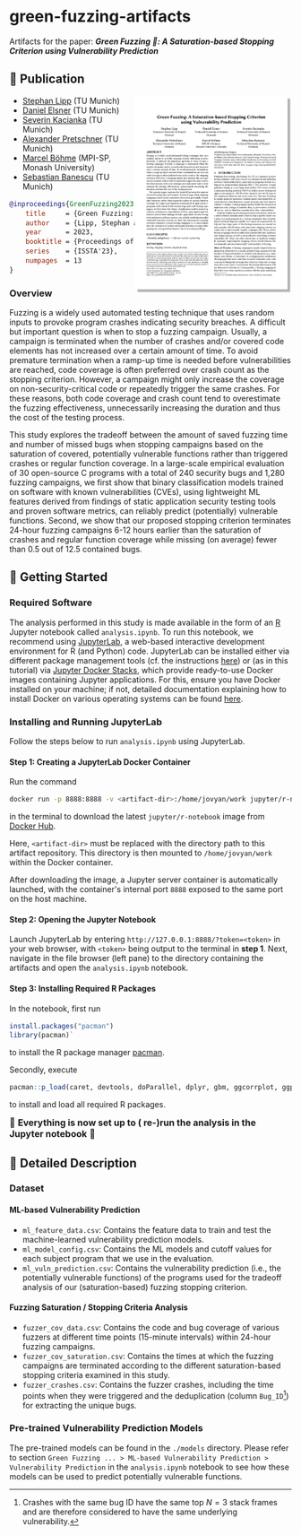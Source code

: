 # green-fuzzing-artifacts

Artifacts for the paper: ***Green Fuzzing :seedling:: A Saturation-based Stopping Criterion using Vulnerability Prediction***

## :seedling: Publication

<a href=""><img src="https://raw.githubusercontent.com/sphl/green-fuzzing-artifacts/main/paper_thumbnail.png" align="right" width="280"></a>

- [Stephan Lipp](https://www.cs.cit.tum.de/sse/lipp/) (TU Munich)
- [Daniel Elsner](https://www.cs.cit.tum.de/sse/elsner/) (TU Munich)
- [Severin Kacianka](https://www.cs.cit.tum.de/sse/kacianka/) (TU Munich)
- [Alexander Pretschner](https://www.cs.cit.tum.de/sse/pretschner/) (TU Munich)
- [Marcel Böhme](https://mboehme.github.io/) (MPI-SP, Monash University)
- [Sebastian Banescu](https://github.com/banescusebi) (TU Munich)

```bibtex
@inproceedings{GreenFuzzing2023,
    title     = {Green Fuzzing: A Saturation-based Stopping Criterion using Vulnerability Prediction},
    author    = {Lipp, Stephan and Elsner, Daniel and Kacianka, Severin and Pretschner, Alexander and B{\"o}hme, Marcel and Banescu, Sebastian},
    year      = 2023,
    booktitle = {Proceedings of the ACM SIGSOFT International Symposium on Software Testing and Analysis},
    series    = {ISSTA'23},
    numpages  = 13
}
```

### Overview

Fuzzing is a widely used automated testing technique that uses random inputs to provoke program crashes indicating security breaches. A difficult but important question is when to stop a fuzzing campaign. Usually, a campaign is terminated when the number of crashes and/or covered code elements has not increased over a certain amount of time. To avoid premature termination when a ramp-up time is needed before vulnerabilities are reached, code coverage is often preferred over crash count as the stopping criterion. However, a campaign might only increase the coverage on non-security-critical code or repeatedly trigger the same crashes. For these reasons, both code coverage and crash count tend to overestimate the fuzzing effectiveness, unnecessarily increasing the duration and thus the cost of the testing process.

This study explores the tradeoff between the amount of saved fuzzing time and number of missed bugs when stopping campaigns based on the saturation of covered, potentially vulnerable functions rather than triggered crashes or regular function coverage. In a large-scale empirical evaluation of 30 open-source C programs with a total of 240 security bugs and 1,280 fuzzing campaigns, we first show that binary classification models trained on software with known vulnerabilities (CVEs), using lightweight ML features derived from findings of static application security testing tools and proven software metrics, can reliably predict (potentially) vulnerable functions. Second, we show that our proposed stopping criterion terminates 24-hour fuzzing campaigns 6-12 hours earlier than the saturation of crashes and regular function coverage while missing (on average) fewer than 0.5 out of 12.5 contained bugs.

## :seedling: Getting Started

### Required Software

The analysis performed in this study is made available in the form of an [R](https://www.r-project.org/about.html) Jupyter notebook called `analysis.ipynb`. To run this notebook, we recommend using [JupyterLab](https://jupyterlab.readthedocs.io/en/stable/getting_started/overview.html), a web-based interactive development environment for R (and Python) code. JupyterLab can be installed either via different package management tools (cf. the instructions [here](https://jupyterlab.readthedocs.io/en/stable/getting_started/installation.html)) or (as in this tutorial) via [Jupyter Docker Stacks](https://jupyter-docker-stacks.readthedocs.io/en/latest/), which provide ready-to-use Docker images containing Jupyter applications. For this, ensure you have Docker installed on your machine; if not, detailed documentation explaining how to install Docker on various operating systems can be found [here](https://docs.docker.com/get-docker/).

### Installing and Running JupyterLab

Follow the steps below to run `analysis.ipynb` using JupyterLab.

#### Step 1: Creating a JupyterLab Docker Container

Run the command

```bash
docker run -p 8888:8888 -v <artifact-dir>:/home/jovyan/work jupyter/r-notebook:latest
```

in the terminal to download the latest `jupyter/r-notebook` image from [Docker Hub](https://hub.docker.com/r/jupyter/scipy-notebook).

Here, `<artifact-dir>` must be replaced with the directory path to this artifact repository. This directory is then mounted to `/home/jovyan/work` within the Docker container.

After downloading the image, a Jupyter server container is automatically launched, with the container's internal port `8888` exposed to the same port on the host machine.

#### Step 2: Opening the Jupyter Notebook

Launch JupyterLab by entering `http://127.0.0.1:8888/?token=<token>` in your web browser, with `<token>` being output to the terminal in **step 1**. Next, navigate in the file browser (left pane) to the directory containing the artifacts and open the `analysis.ipynb` notebook.

#### Step 3: Installing Required R Packages

In the notebook, first run

```r
install.packages("pacman")
library(pacman)`
```

to install the R package manager [pacman](https://www.rdocumentation.org/packages/pacman/versions/0.5.1).

Secondly, execute

```r
pacman::p_load(caret, devtools, doParallel, dplyr, gbm, ggcorrplot, ggplot2, ggtext, kernlab, Metrics, modelr, parallel, plotROC, pROC, randomForest, RColorBrewer, scales, stringr, tidyr, tidyverse)
```

to install and load all required R packages.

<font size=3>:tada: **Everything is now set up to ( re-)run the analysis in the Jupyter notebook** :tada:</font>

## :seedling: Detailed Description

### Dataset

#### ML-based Vulnerability Prediction

- `ml_feature_data.csv`: Contains the feature data to train and test the machine-learned vulnerability prediction models.
- `ml_model_config.csv`: Contains the ML models and cutoff values for each subject program that we use in the evaluation.
- `ml_vuln_prediction.csv`: Contains the vulnerability prediction (i.e., the potentially vulnerable functions) of the programs used for the tradeoff analysis of our (saturation-based) fuzzing stopping criterion.

#### Fuzzing Saturation / Stopping Criteria Analysis

- `fuzzer_cov_data.csv`: Contains the code and bug coverage of various fuzzers at different time points (15-minute intervals) within 24-hour fuzzing campaigns.
- `fuzzer_cov_saturation.csv`: Contains the times at which the fuzzing campaigns are terminated according to the different saturation-based stopping criteria examined in this study.
- `fuzzer_crashes.csv`: Contains the fuzzer crashes, including the time points when they were triggered and the deduplication (column `Bug_ID`[^1]) for extracting the unique bugs.

### Pre-trained Vulnerability Prediction Models

The pre-trained models can be found in the `./models` directory. Please refer to section `Green Fuzzing ... > ML-based Vulnerability Prediction > Vulnerability Prediction` in the `analysis.ipynb` notebook to see how these models can be used to predict potentially vulnerable functions.

[^1]: Crashes with the same bug ID have the same top $N=3$ stack frames and are therefore considered to have the same underlying vulnerability.
